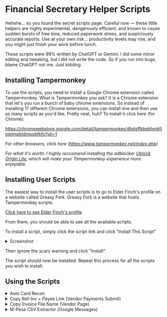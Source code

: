 # Financial Secretary Helper Scripts

Hehehe… so you found the secret scripts page. Careful now — these little helpers are highly experimental, dangerously efficient, and known to cause sudden bursts of free time, reduced paperwork stress, and suspiciously accurate reports. Use at your own risk… productivity levels may rise, and you might just finish your work before lunch.

These scripts were 99% written by ChatGPT or Gemini. I did some minor editing and tweaking, but I did not write the code. So if you run into bugs, blame ChatGPT not me. Just kidding. 

## Installing Tampermonkey

To use the scripts, you need to install a Google Chrome extension called Tampermonkey. What is Tampermonkey you ask? It is a Chrome extension that let's you run a bunch of baby chrome extensions. So instead of installing 17 different Chrome extensions, you can install one and then use as many scripts as you'd like. Pretty neat, huh? To install it click here (for Chrome):

https://chromewebstore.google.com/detail/tampermonkey/dhdgffkkebhmkfjojejmpbldmpobfkfo?pli=1

*For other browsers, click here (https://www.tampermonkey.net/index.php)*

*For what it's worth. I highly reccomend installing the adblocker [Ublock Origin Lite](https://chromewebstore.google.com/detail/uBlock%20Origin%20Lite/ddkjiahejlhfcafbddmgiahcphecmpfh?hl=en), which will make your Tampermonkey experience more enjoyable.*

## Installing User Scripts

The easiest way to install the user scripts is to go to Elder Finch's profile on a website called Greasy Fork. Greasy Fork is a website that hosts Tampermonkey scripts. 

[Click here to see Elder Finch's profile](https://greasyfork.org/en/users/1500121-elderfinch)

From there, you should be able to see all the available scripts. 

To install a script, simply click the script link and click "Install This Script"

<details>
<summary>Screenshot</summary>
<img src="photos/install_example.png" width="1000">
</details>

Then ignore the scary warning and click "Install".

The script should now be installed. Repeat this process for all the scripts you wish to install.

## Using the Scripts

<details>
<summary>Auto Card Recon</summary>
First install Tampermonkey using the steps above. Then download the [Auto Card Recon Script](https://greasyfork.org/en/scripts/553490-auto-card-recon).

## 1. How to Name Your PDFs

The script reads the PDF filename to work. You must use this format:

`VALUE CURRENCY - PLACE - LINE ITEM.pdf`

* The **Value & Currency** must be first (e.g., `123.45 MZN` or `50 MZN`).
* You need at least **two dashes** (`-`) as separators.
* The text after the **last dash** becomes the description.

| Filename | Value | Line Item |
| :--- | :--- | :--- |
| `123.45 MZN - Vodacom - AIRTIME.pdf` | `123.45 MZN` | `AIRTIME` |
| `5889.10 MZN - Matchedje - DIESEL FUEL.pdf` | `5889.10 MZN` | `DIESEL FUEL` |
| `250 ZAR - Nandos - Team Lunch - MISSIONARY TRAVEL.pdf` | `250 ZAR` | `MISSIONARY TRAVEL` |
| `100 MZN - Shoprite.pdf` | **Invalid** | (Needs a second dash) |

---

## 2. How to Run the Script

0. **Open** to the main recon page:

![card.](photos/card_page.png)

1.  **Start:** On the main recon page, click the blue **"Start Recon"** button (bottom-right) and select **ALL** your PDF receipts.
2.  **Correct (If Needed):** If any filenames are invalid, a pop-up will appear. Manually enter the `Value` and `Line Item` for each bad file and click "Submit."
3.  **Hands Off:** **Do not use your mouse or keyboard.** The script will now:
    * Find the matching transaction.
    * Fill in the main **Line Item** description.
    * Click "Attach Receipt."
    * Click "Add Attachment."
    * Upload the correct PDF.
    * Fill in the attachment's **Line Item** description.
    * Save the attachment and wait 7 seconds before starting the next receipt.

While the script is uploading the reciepts, feel free to open another window and work on other tasks. It takes around 30 seconds - 1 minute for each receipt.
4. Fill in the accounting for each receipt & submit. 
   * Use the Mass Allocation tool or click each receipt and categorize the transaction with the correct account.
   * Submit and confirm your submission. 

---

## 3. What to Expect

The script is **intentionally slow** to prevent the system from glitching. If a PDF has no matching transaction, it will be skipped. If the script stops, just refresh the page and run it again with the remaining receipts. If it starts glitching, close or refresh the page. 
</details>
<details>  
<summary>  
Copy Ref-Inv + Payee Link (Vendor Payments Submit)  
</summary>  

**Script runs on:** [https://imos.churchofjesuschrist.org](https://imos.churchofjesuschrist.org) (Payments Submit page)

This script provides two main functions:

1. **Copy Reference–Invoice for Receipts**

   * When saving a PDF receipt of an IMOS bank transfer in our files, we name the file using the IMOS Reference Number and the Invoice Number (e.g., `1VA0XXXX - INVXXXX`).
   * The script adds a monkey 🐒 button in the bottom-right corner of the "submit payments" page.
   * Clicking this button adds a new column of **Copy Ref – Inv** buttons to the.
   * When you click one of these, the script copies the reference–invoice string to your clipboard.
   * You can then paste it as the file name when saving the receipt.

2. **Quick Payee Link**

   * The script also makes the vendor name clickable.
   * Clicking it takes you directly to the vendor’s recent payments page, saving you the step of searching manually.

</details>  

<details>  
<summary>  
Copy Invoice File Name (Vendor Page)  
</summary>  

**Script runs on:** [https://imos.churchofjesuschrist.org](https://imos.churchofjesuschrist.org) (Vendor Summary page)

This script works almost the same way as the Payments Submit version but on a Vendor page.

* When you click the monkey 🐒 button in the bottom-right corner, a new column of **Copy Ref – Inv** buttons appears.
* Clicking one copies the reference–invoice string to your clipboard.
* You can then paste it as the PDF file name when saving receipts, instead of manually copying each one.

</details>  

<details>
<summary>
M-Pesa CSV Extractor (Google Messages)
</summary>

Script runs on: https://messages.google.com/web

This script runs on [https://messages.google.com/web](https://messages.google.com/web).

When doing an M-PESA recon, you need details from your SMS messages: the M-PESA code, transaction amount, date, and fee. This script automates that process. It scans your message history and extracts all transactions, including payments, withdrawals, and POS purchases.

Here’s how it works:

1. Open your messages, and you’ll see a monkey 🐒 button in the bottom-right corner.
2. Click the button and select the date from which you want to start scraping M-PESA transactions.
3. Before running the script, scroll through your messages so all of them are loaded and visible on the page.
4. Click Extract. The script will generate and download a CSV containing the phone number, M-PESA code, amount, and fee.

Next, open your Google Sheet with the M-PESA form responses:

* Insert a column next to the Cost column.
* Paste in the costs generated by the script.
* Reorder the Google Form responses to align with the extracted transactions and identify any missing entries.
* Once everything is matched, you can paste in the fees and M-PESA codes.

</details>